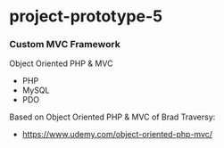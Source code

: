 # project-prototype-5
### Custom MVC Framework
Object Oriented PHP & MVC
- PHP
- MySQL
- PDO

Based on Object Oriented PHP & MVC of Brad Traversy:
- https://www.udemy.com/object-oriented-php-mvc/
